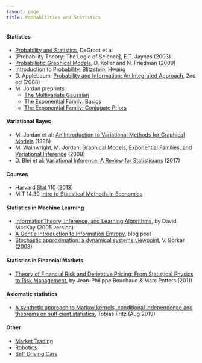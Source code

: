 ```yaml
---
layout: page
title: Probabilities and Statistics
---
```


#### Statistics
* [Probability and Statistics](http://professor.ufabc.edu.br/~nelson.faustino/Ensino/IPE2016/Livros/Morris%20H%20DeGroot_%20Mark%20J%20Schervish-Probability%20and%20statistics-Pearson%20Education%20%20(2012)%20(1).pdf), DeGroot et al
* [Probability Theory: The Logic of Science], E.T. Jaynes (2003)
* [Probabilistic Graphical Models](https://www.amazon.com/Probabilistic-Graphical-Models-Principles-Computation/dp/0262013193), D. Koller and N. Friedman (2009)
* [Introduction to Probability](https://www.amazon.com/Introduction-Probability-Chapman-Statistical-Science/dp/1138369918/), Blitzstein, Hwang
* D. Applebaum: [Probability and Information: An Integrated Approach](https://www.amazon.com/Probability-Information-Integrated-David-Applebaum/dp/0521899044), 2nd ed (2008)
* M. Jordan preprints
  * [The Multivariate Gaussian](https://people.eecs.berkeley.edu/~jordan/courses/260-spring10/other-readings/chapter13.pdf)
  * [The Exponential Family: Basics](https://people.eecs.berkeley.edu/~jordan/courses/260-spring10/other-readings/chapter8.pdf)
  * [The Exponential Family: Conjugate Priors](https://people.eecs.berkeley.edu/~jordan/courses/260-spring10/other-readings/chapter9.pdf)


#### Variational Bayes
* M. Jordan et al: [An Introduction to Variational Methods for Graphical Models](https://www.cs.cmu.edu/~tom/10-702/zoubin-varintro.pdf) (1998)
* M. Wainwright, M. Jordan: [Graphical Models, Exponential Families, and Variational Inference](https://people.eecs.berkeley.edu/~wainwrig/Papers/WaiJor08_FTML.pdf) (2008)
* D. Blei et al: [Variational Inference: A Review for Statisticians](https://arxiv.org/abs/1601.00670) (2017)

#### Courses
* Harvard [Stat 110](https://projects.iq.harvard.edu/stat110/home) (2013)
* MIT 14.30 [Intro to Statistical Methods in Economics](https://ocw.mit.edu/courses/economics/14-30-introduction-to-statistical-method-in-economics-spring-2006/)

#### Statistics in Machine Learning
* [InformationTheory, Inference, and Learning Algorithms](https://www.inference.org.uk/itprnn/book.pdf), by David MacKay (2005 version)
* [A Gentle Introduction to Information Entropy](https://machinelearningmastery.com/what-is-information-entropy/), blog post
* [Stochastic approximation: a dynamical systems viewpoint](https://www.amazon.com/Stochastic-Approximation-Dynamical-Systems-Viewpoint/dp/0521515920), V. Borkar (2008)

#### Statistics in Financial Markets
* <a href="https://www.amazon.com/Theory-Financial-Risk-Derivative-Pricing/dp/0521263360/ref=sr_1_1?keywords=Theory+of+Financial+Risk+and+Derivative+Pricing&qid=1578282931&s=books&sr=1-1">Theory of Financial Risk and Derivative Pricing: From Statistical Physics to Risk Management</a>, by Jean-Philippe Bouchaud & Marc Potters (2011)

#### Axiomatic statistics
* [A synthetic approach to Markov kernels, conditional independence and theorems on sufficient statistics](https://arxiv.org/abs/1908.07021), Tobias Fritz (Aug 2019)

#### Other
* [Market Trading](market_trading.md)
* [Robotics](robotics.md)
* [Self Driving Cars](self_driving_cars.md)
